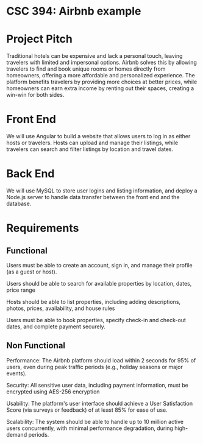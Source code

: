 # CSC 394: Airbnb example

# Project Pitch
Traditional hotels can be expensive and lack a personal touch, leaving travelers with limited and impersonal options. Airbnb solves this by allowing travelers to find and book unique rooms or homes directly from homeowners, offering a more affordable and personalized experience. The platform benefits travelers by providing more choices at better prices, while homeowners can earn extra income by renting out their spaces, creating a win-win for both sides.

# Front End
We will use Angular to build a website that allows users to log in as either hosts or travelers. Hosts can upload and manage their listings, while travelers can search and filter listings by location and travel dates.

# Back End
We will use MySQL to store user logins and listing information, and deploy a Node.js server to handle data transfer between the front end and the database.

# Requirements
## Functional
Users must be able to create an account, sign in, and manage their profile (as a guest or host).

Users should be able to search for available properties by location, dates, price range

Hosts should be able to list properties, including adding descriptions, photos, prices, availability, and house rules

Users must be able to book properties, specify check-in and check-out dates, and complete payment securely.

## Non Functional
Performance: The Airbnb platform should load within 2 seconds for 95% of users, even during peak traffic periods (e.g., holiday seasons or major events).

Security: All sensitive user data, including payment information, must be encrypted using AES-256 encryption 

Usability: The platform's user interface should achieve a User Satisfaction Score (via surveys or feedback) of at least 85% for ease of use.

Scalability: The system should be able to handle up to 10 million active users concurrently, with minimal performance degradation, during high-demand periods.
